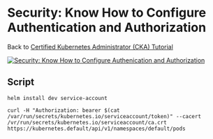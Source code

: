 # Security: Know How to Configure Authentication and Authorization

Back to [Certified Kubernetes Administrator (CKA) Tutorial](https://github.com/larkintuckerllc/k8s-cka-tutorial)

[![Security: Know How to Configure Authenication and Authorization](http://img.youtube.com/vi/XXXXX/0.jpg)]()

## Script

```plaintext
helm install dev service-account
```

```plaintext
curl -H "Authorization: bearer $(cat /var/run/secrets/kubernetes.io/serviceaccount/token)" --cacert /vr/run/secrets/kubernetes.io/serviceaccount/ca.crt https://kubernetes.default/api/v1/namespaces/default/pods
```
